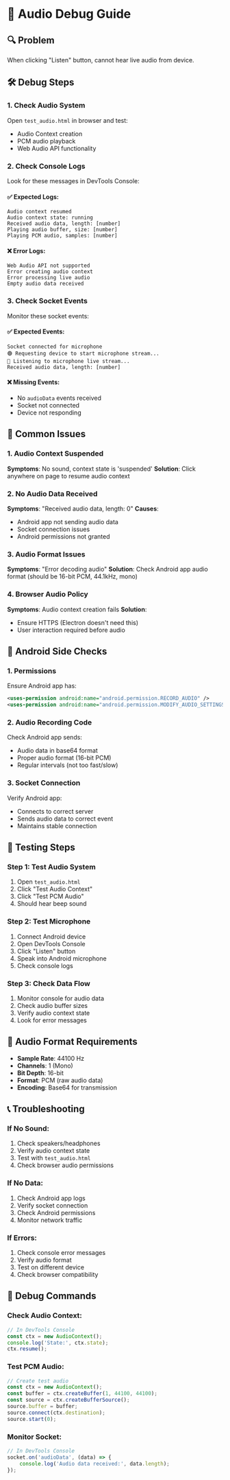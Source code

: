 # 🎤 Audio Debug Guide

## 🔍 Problem
When clicking "Listen" button, cannot hear live audio from device.

## 🛠️ Debug Steps

### 1. Check Audio System
Open `test_audio.html` in browser and test:
- Audio Context creation
- PCM audio playback
- Web Audio API functionality

### 2. Check Console Logs
Look for these messages in DevTools Console:

#### ✅ Expected Logs:
```
Audio context resumed
Audio context state: running
Received audio data, length: [number]
Playing audio buffer, size: [number]
Playing PCM audio, samples: [number]
```

#### ❌ Error Logs:
```
Web Audio API not supported
Error creating audio context
Error processing live audio
Empty audio data received
```

### 3. Check Socket Events
Monitor these socket events:

#### ✅ Expected Events:
```
Socket connected for microphone
🟢 Requesting device to start microphone stream...
📢 Listening to microphone live stream...
Received audio data, length: [number]
```

#### ❌ Missing Events:
- No `audioData` events received
- Socket not connected
- Device not responding

## 🔧 Common Issues

### 1. Audio Context Suspended
**Symptoms**: No sound, context state is 'suspended'
**Solution**: Click anywhere on page to resume audio context

### 2. No Audio Data Received
**Symptoms**: "Received audio data, length: 0"
**Causes**:
- Android app not sending audio data
- Socket connection issues
- Android permissions not granted

### 3. Audio Format Issues
**Symptoms**: "Error decoding audio"
**Solution**: Check Android app audio format (should be 16-bit PCM, 44.1kHz, mono)

### 4. Browser Audio Policy
**Symptoms**: Audio context creation fails
**Solution**: 
- Ensure HTTPS (Electron doesn't need this)
- User interaction required before audio

## 📱 Android Side Checks

### 1. Permissions
Ensure Android app has:
```xml
<uses-permission android:name="android.permission.RECORD_AUDIO" />
<uses-permission android:name="android.permission.MODIFY_AUDIO_SETTINGS" />
```

### 2. Audio Recording Code
Check Android app sends:
- Audio data in base64 format
- Proper audio format (16-bit PCM)
- Regular intervals (not too fast/slow)

### 3. Socket Connection
Verify Android app:
- Connects to correct server
- Sends audio data to correct event
- Maintains stable connection

## 🎯 Testing Steps

### Step 1: Test Audio System
1. Open `test_audio.html`
2. Click "Test Audio Context"
3. Click "Test PCM Audio"
4. Should hear beep sound

### Step 2: Test Microphone
1. Connect Android device
2. Open DevTools Console
3. Click "Listen" button
4. Speak into Android microphone
5. Check console logs

### Step 3: Check Data Flow
1. Monitor console for audio data
2. Check audio buffer sizes
3. Verify audio context state
4. Look for error messages

## 🔄 Audio Format Requirements

- **Sample Rate**: 44100 Hz
- **Channels**: 1 (Mono)
- **Bit Depth**: 16-bit
- **Format**: PCM (raw audio data)
- **Encoding**: Base64 for transmission

## 📞 Troubleshooting

### If No Sound:
1. Check speakers/headphones
2. Verify audio context state
3. Test with `test_audio.html`
4. Check browser audio permissions

### If No Data:
1. Check Android app logs
2. Verify socket connection
3. Check Android permissions
4. Monitor network traffic

### If Errors:
1. Check console error messages
2. Verify audio format
3. Test on different device
4. Check browser compatibility

## 🐛 Debug Commands

### Check Audio Context:
```javascript
// In DevTools Console
const ctx = new AudioContext();
console.log('State:', ctx.state);
ctx.resume();
```

### Test PCM Audio:
```javascript
// Create test audio
const ctx = new AudioContext();
const buffer = ctx.createBuffer(1, 44100, 44100);
const source = ctx.createBufferSource();
source.buffer = buffer;
source.connect(ctx.destination);
source.start(0);
```

### Monitor Socket:
```javascript
// In DevTools Console
socket.on('audioData', (data) => {
    console.log('Audio data received:', data.length);
});
``` 